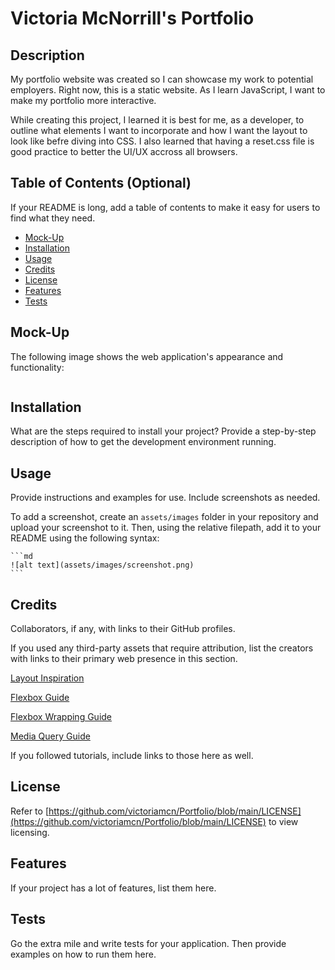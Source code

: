 # Victoria McNorrill's Portfolio

## Description

My portfolio website was created so I can showcase my work to potential employers. Right now, this is a static website. As I learn JavaScript, I want to make my portfolio more interactive.

While creating this project, I learned it is best for me, as a developer, to outline what elements I want to incorporate and how I want the layout to look like befre diving into CSS. I also learned that having a reset.css file is good practice to better the UI/UX accross all browsers.

## Table of Contents (Optional)

If your README is long, add a table of contents to make it easy for users to find what they need.

- [Mock-Up](#mock-up)
- [Installation](#installation)
- [Usage](#usage)
- [Credits](#credits)
- [License](#license)
- [Features](#features)
- [Tests](#tests)

## Mock-Up

The following image shows the web application's appearance and functionality:

![]()

## Installation

What are the steps required to install your project? Provide a step-by-step description of how to get the development environment running.

## Usage

Provide instructions and examples for use. Include screenshots as needed.

To add a screenshot, create an `assets/images` folder in your repository and upload your screenshot to it. Then, using the relative filepath, add it to your README using the following syntax:

    ```md
    ![alt text](assets/images/screenshot.png)
    ```

## Credits

Collaborators, if any, with links to their GitHub profiles.

If you used any third-party assets that require attribution, list the creators with links to their primary web presence in this section.

[Layout Inspiration](https://www.w3schools.com/howto/tryw3css_templates_portfolio.htm#portfolio)

[Flexbox Guide](https://css-tricks.com/snippets/css/a-guide-to-flexbox/)

[Flexbox Wrapping Guide](https://developer.mozilla.org/en-US/docs/Web/CSS/CSS_Flexible_Box_Layout/Mastering_Wrapping_of_Flex_Items)

[Media Query Guide](https://css-tricks.com/snippets/css/media-queries-for-standard-devices/)

If you followed tutorials, include links to those here as well.

## License

Refer to [https://github.com/victoriamcn/Portfolio/blob/main/LICENSE](https://github.com/victoriamcn/Portfolio/blob/main/LICENSE) to view licensing.

## Features

If your project has a lot of features, list them here.

## Tests

Go the extra mile and write tests for your application. Then provide examples on how to run them here.
